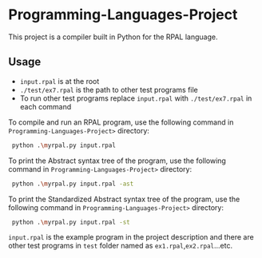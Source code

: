 # Programming-Languages-Project

This project is a compiler built in Python for the RPAL language.

## Usage

- `input.rpal` is at the root
- `./test/ex7.rpal` is the path to other test programs file 
- To run other test programs replace `input.rpal` with `./test/ex7.rpal` in each command

To compile and run an RPAL program, use the following command in `Programming-Languages-Project>` directory:

```bash
 python .\myrpal.py input.rpal
```

To print the Abstract syntax tree of the program, use the following command in `Programming-Languages-Project>` directory:

```bash
 python .\myrpal.py input.rpal -ast
```

To print the Standardized Abstract syntax tree of the program, use the following command in `Programming-Languages-Project>` directory:

```bash
 python .\myrpal.py input.rpal -st
```

`input.rpal` is the example program in the project description and there are other test programs in `test` folder named as `ex1.rpal`,`ex2.rpal`...etc.